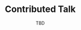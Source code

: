 ---
# Determines which item appears first on the schedule (lowest number (0) appears first)
sequence_id: 11

# Time of the event
time: 15:45 - 16:15

# Title of the event
title: Contributed Talk
subtitle: TBD

# Speaker Info
# speaker: 
# webpage: 
# affil: 
# affil_link: 

# Image
# img: ../speakers/.png
# img_link: 
---